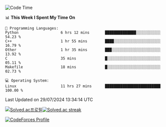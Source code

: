 
<!--START_SECTION:waka-->
![Code Time](http://img.shields.io/badge/Code%20Time-3%2C579%20hrs%2048%20mins-blue)

📊 **This Week I Spent My Time On** 

```text
💬 Programming Languages: 
Python                   6 hrs 12 mins       ██████████████░░░░░░░░░░░   54.23 % 
C++                      1 hr 55 mins        ████░░░░░░░░░░░░░░░░░░░░░   16.79 % 
Other                    1 hr 35 mins        ███░░░░░░░░░░░░░░░░░░░░░░   13.92 % 
C                        35 mins             █░░░░░░░░░░░░░░░░░░░░░░░░   05.11 % 
Makefile                 18 mins             █░░░░░░░░░░░░░░░░░░░░░░░░   02.73 % 

💻 Operating System: 
Linux                    11 hrs 27 mins      █████████████████████████   100.00 % 
```


 Last Updated on 29/07/2024 13:34:14 UTC
<!--END_SECTION:waka-->


[![Solved.ac프로필](http://mazassumnida.wtf/api/generate_badge?boj=hckim96)](https://solved.ac/hckim96)[![Solved.ac streak](http://mazandi.herokuapp.com/api?handle=hckim96&theme=dark)](https://solved.ac/hckim96)


[![CodeForces Profile](https://cf.leed.at?id=hckim96)](https://codeforces.com/profile/hckim96)


